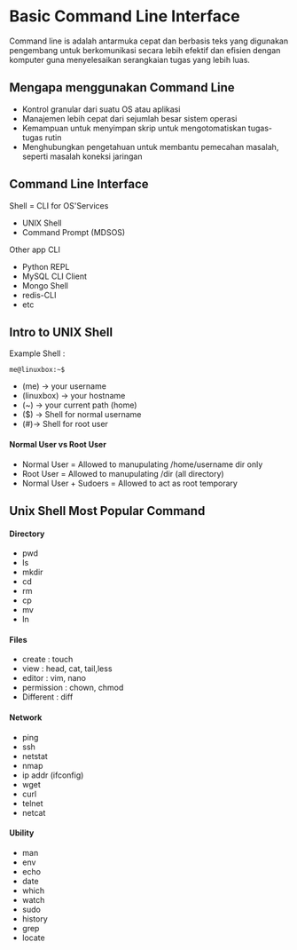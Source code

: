 # Basic Command Line Interface
Command line is adalah antarmuka cepat dan berbasis teks yang digunakan pengembang untuk berkomunikasi secara lebih efektif dan efisien dengan komputer guna menyelesaikan serangkaian tugas yang lebih luas.

## Mengapa menggunakan Command Line
* Kontrol granular dari suatu OS atau aplikasi
* Manajemen lebih cepat dari sejumlah besar sistem operasi
* Kemampuan untuk menyimpan skrip untuk mengotomatiskan tugas-tugas rutin
* Menghubungkan pengetahuan untuk membantu pemecahan masalah, seperti masalah koneksi jaringan

## Command Line Interface
Shell = CLI for OS'Services
* UNIX Shell
* Command Prompt (MDSOS)

Other app CLI 
* Python REPL
* MySQL CLI Client
* Mongo Shell
* redis-CLI
* etc 

## Intro to UNIX Shell
Example Shell : 
```
me@linuxbox:~$

```
* (me) -> your username
* (linuxbox) -> your hostname
* (~) -> your current path (home)
* ($) -> Shell for normal username
* (#)-> Shell for root user


#### Normal User vs Root User
* Normal User = Allowed to manupulating /home/username dir only
* Root User = Allowed to manupulating /dir (all directory)
* Normal User + Sudoers = Allowed to act as root temporary


## Unix Shell Most Popular Command
#### Directory 
* pwd
* ls
* mkdir
* cd 
* rm 
* cp 
* mv
* ln

#### Files
* create : touch
* view : head, cat, tail,less
* editor : vim, nano
* permission : chown, chmod
* Different : diff 

#### Network 
* ping
* ssh
* netstat
* nmap
* ip addr (ifconfig)
* wget
* curl
* telnet
* netcat

#### Ubility 
* man 
* env
* echo
* date
* which
* watch
* sudo 
* history
* grep 
* locate
